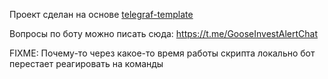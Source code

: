 Проект сделан на основе [telegraf-template](https://github.com/backmeupplz/telegraf-template)

Вопросы по боту можно писать сюда: https://t.me/GooseInvestAlertChat

FIXME: Почему-то через какое-то время работы скрипта локально бот перестает реагировать на команды